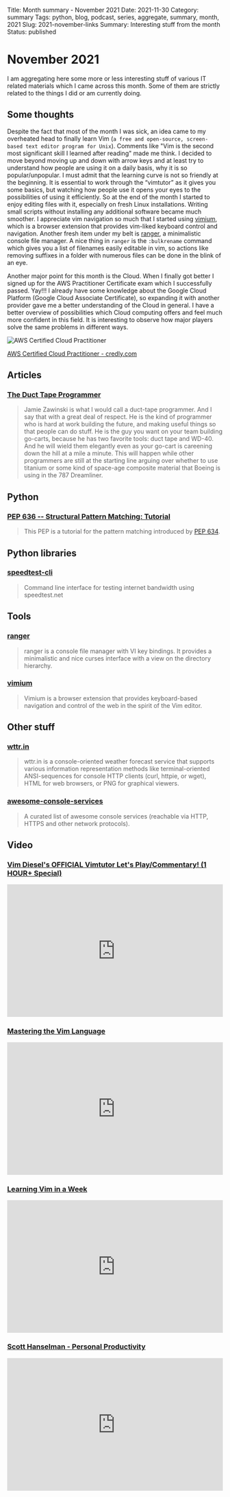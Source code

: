 Title: Month summary - November 2021
Date: 2021-11-30
Category: summary
Tags: python, blog, podcast, series, aggregate, summary, month, 2021
Slug: 2021-november-links
Summary: Interesting stuff from the month
Status: published


# November 2021

I am aggregating here some more or less interesting stuff of various IT related materials which I came across this month.
Some of them are strictly related to the things I did or am currently doing.


## Some thoughts

Despite the fact that most of the month I was sick, an idea came to my overheated head to finally learn Vim (`a free and open-source, screen-based text editor program for Unix`).
Comments like "Vim is the second most significant skill I learned after reading" made me  think.
I decided to move beyond moving up and down with arrow keys and at least try to understand how people are using it on a daily basis, why it is so popular/unpopular.
I must admit that the learning curve is not so friendly at the beginning. 
It is essential to work through the “vimtutor” as it gives you some basics, but watching how people use it opens your eyes to the possibilities of using it efficiently.
So at the end of the month I started to enjoy editing files with it, especially on fresh Linux installations.
Writing small scripts without installing any additional software became much smoother.
I appreciate vim navigation so much that I started using [vimium](https://github.com/philc/vimium), which is a browser extension that provides vim-liked keyboard control and navigation.
Another fresh item under my belt is [ranger](https://github.com/ranger/ranger), a minimalistic console file manager.
A nice  thing in `ranger` is the `:bulkrename` command which gives you a list of filenames easily editable in vim, so actions like removing suffixes in a folder with numerous files can be done in the blink of an eye.

Another major point for this month is the Cloud.
When I finally got better I signed up for the AWS Practitioner Certificate exam which I successfully passed. Yay!!!
I already have some knowledge about the Google Cloud Platform (Google Cloud Associate Certificate), so expanding it with another provider gave me a better understanding of the Cloud in general.
I have a better overview of possibilities which Cloud computing offers and feel much more confident in this field.
It is interesting to observe how major players solve the same problems in different ways.

<img src="{static}/images/posts/aws-certified-cloud-practitioner.png" alt="AWS Certified Cloud Practitioner" style="display: block; margin-left: auto; margin-right: auto;">

[AWS Certified Cloud Practitioner - credly.com](https://www.credly.com/badges/b3b3b1ac-43da-4715-95ca-3c4881c94473/public_url)


## Articles

### [The Duct Tape Programmer](https://www.joelonsoftware.com/2009/09/23/the-duct-tape-programmer/)

> Jamie Zawinski is what I would call a duct-tape programmer. And I say that with a great deal of respect. He is the kind of programmer who is hard at work building the future, and making useful things so that people can do stuff. He is the guy you want on your team building go-carts, because he has two favorite tools: duct tape and WD-40. And he will wield them elegantly even as your go-cart is careening down the hill at a mile a minute. This will happen while other programmers are still at the starting line arguing over whether to use titanium or some kind of space-age composite material that Boeing is using in the 787 Dreamliner. 

## Python

### [PEP 636 -- Structural Pattern Matching: Tutorial](https://www.python.org/dev/peps/pep-0636/)

> This PEP is a tutorial for the pattern matching introduced by [PEP 634](https://www.python.org/dev/peps/pep-0634).

## Python libraries

### [speedtest-cli](https://github.com/sivel/speedtest-cli/)

> Command line interface for testing internet bandwidth using speedtest.net

## Tools

### [ranger](https://github.com/ranger/ranger)

> ranger is a console file manager with VI key bindings. It provides a minimalistic and nice curses interface with a view on the directory hierarchy.

### [vimium](https://github.com/philc/vimium)

> Vimium is a browser extension that provides keyboard-based navigation and control of the web in the spirit of the Vim editor.

## Other stuff

### [wttr.in](https://github.com/chubin/wttr.in)

> wttr.in is a console-oriented weather forecast service that supports various information representation methods like terminal-oriented ANSI-sequences for console HTTP clients (curl, httpie, or wget), HTML for web browsers, or PNG for graphical viewers.

### [awesome-console-services](https://github.com/chubin/awesome-console-services)

> A curated list of awesome console services (reachable via HTTP, HTTPS and other network protocols).

## Video

### [Vim Diesel's OFFICIAL Vimtutor Let's Play/Commentary! (1 HOUR+ Special)](https://www.youtube.com/watch?v=d8XtNXutVto)
<div class="videoWrapper" style="height:0; padding-bottom:56.25%; padding-top:25px; position:relative" height="0">
    <iframe style="position:absolute; top:0; width:100%" height="100%" width="100%" src="https://www.youtube.com/embed/d8XtNXutVto" frameborder="0" allow="accelerometer; autoplay; encrypted-media; gyroscope; picture-in-picture" allowfullscreen></iframe>
</div>

### [Mastering the Vim Language](https://www.youtube.com/watch?v=wlR5gYd6um0)
<div class="videoWrapper" style="height:0; padding-bottom:56.25%; padding-top:25px; position:relative" height="0">
    <iframe style="position:absolute; top:0; width:100%" height="100%" width="100%" src="https://www.youtube.com/embed/wlR5gYd6um0" frameborder="0" allow="accelerometer; autoplay; encrypted-media; gyroscope; picture-in-picture" allowfullscreen></iframe>
</div>

### [Learning Vim in a Week](https://www.youtube.com/watch?v=_NUO4JEtkDw)
<div class="videoWrapper" style="height:0; padding-bottom:56.25%; padding-top:25px; position:relative" height="0">
    <iframe style="position:absolute; top:0; width:100%" height="100%" width="100%" src="https://www.youtube.com/embed/_NUO4JEtkDw" frameborder="0" allow="accelerometer; autoplay; encrypted-media; gyroscope; picture-in-picture" allowfullscreen></iframe>
</div>

### [Scott Hanselman - Personal Productivity](https://www.youtube.com/watch?v=f3dNkkFBvM)
<div class="videoWrapper" style="height:0; padding-bottom:56.25%; padding-top:25px; position:relative" height="0">
    <iframe style="position:absolute; top:0; width:100%" height="100%" width="100%" src="https://www.youtube.com/embed/f3dNkkFBvM" frameborder="0" allow="accelerometer; autoplay; encrypted-media; gyroscope; picture-in-picture" allowfullscreen></iframe>
</div>
